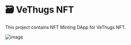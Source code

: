 # 🗃 VeThugs NFT

This project contains NFT Minting DApp for VeThugs NFT.

![image](https://github.com/user-attachments/assets/a4553e19-cbc4-4839-9f6a-477451137060)
